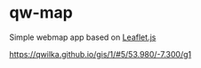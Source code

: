 # qw-map
Simple webmap app based on [Leaflet.js](https://leafletjs.com/)


https://qwilka.github.io/gis/1/#5/53.980/-7.300/g1



